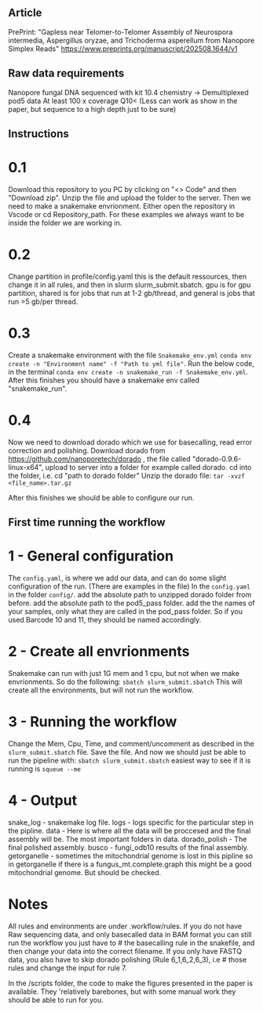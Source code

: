 ## Article
PrePrint: "Gapless near Telomer-to-Telomer Assembly of Neurospora intermedia, Aspergillus oryzae, and Trichoderma asperellum from Nanopore Simplex Reads"
https://www.preprints.org/manuscript/202508.1644/v1

## Raw data requirements
Nanopore fungal DNA sequenced with kit 10.4 chemistry -> Demultiplexed pod5 data
At least 100 x coverage Q10< (Less can work as show in the paper, but sequence to a high depth just to be sure)
## Instructions
# 0.1
Download this repository to you PC by clicking on "<> Code" and then "Download zip". Unzip the file and upload the folder to the server.
Then we need to make a snakemake envrionment. 
Either open the repository in Vscode or cd Repository_path. For these examples we always want to be inside the folder we are working in.
# 0.2
Change partition in profile/config.yaml this is the default ressources, then change it in all rules, and then in slurm slurm_submit.sbatch. gpu is for gpu partition, shared is for jobs that run at 1-2 gb/thread, and general is jobs that run >5 gb/per thread. 
# 0.3
Create a snakemake environment with the file `Snakemake_env.yml`
`conda env create -n "Environment name" -f "Path to yml file"`.
Run the below code, in the terminal
`conda env create -n snakemake_run -f Snakemake_env.yml`.
After this finishes you should have a snakemake env called "snakemake_run". 
# 0.4
Now we need to download dorado which we use for basecalling, read error correction and polishing.
Download dorado from https://github.com/nanoporetech/dorado , the file called "dorado-0.9.6-linux-x64", upload to server into a folder for example called dorado. 
cd into the folder, i.e. cd "path to dorado folder"
Unzip the dorado file:
`tar -xvzf <file_name>.tar.gz`

After this finishes we should be able to configure our run. 

## First time running the workflow
# 1 - General configuration
The `config.yaml`, is where we add our data, and can do some slight configuration of the run. (There are examples in the file)
In the `config.yaml` in the folder `config/`.
add the absolute path to unzipped dorado folder from before. 
add the absolute path to the pod5_pass folder. 
add the the names of your samples, only what they are called in the pod_pass folder. So if you used Barcode 10 and 11, they should be named accordingly. 
# 2 - Create all envrionments
Snakemake can run with just 1G mem and 1 cpu, but not when we make envrionments. So do the following: 
`sbatch slurm_submit.sbatch`
This will create all the environments, but will not run the workflow. 
# 3 - Running the workflow 
Change the Mem, Cpu, Time, and comment/uncomment as described in the `slurm_submit.sbatch` file. Save the file. 
And now we should just be able to run the pipeline with:
`sbatch slurm_submit.sbatch`
easiest way to see if it is running is `squeue --me`
# 4 - Output
snake_log - snakemake log file.
logs - logs specific for the particular step in the pipline.
data - Here is where all the data will be proccesed and the final assembly will be. 
The most important folders in data.
dorado_polish - The final polished assembly.
busco - fungi_odb10 results of the final assembly.
getorganelle - sometimes the mitochondrial genome is lost in this pipline so in getorganelle if there is a fungus_mt.complete.graph this might be a good mitochondrial genome. But should be checked.
# Notes
All rules and environments are under .workflow/rules. 
If you do not have Raw sequencing data, and only basecalled data in BAM format you can still run the workflow you just have to # the basecalling rule in the snakefile, and then change your data into the correct filename.
If you only have FASTQ data, you also have to skip dorado polishing (Rule 6_1,6_2,6_3), i.e # those rules and change the input for rule 7. 

In the /scripts folder, the code to make the figures presented in the paper is available. They 'relatively barebones, but with some manual work they should be able to run for you. 



